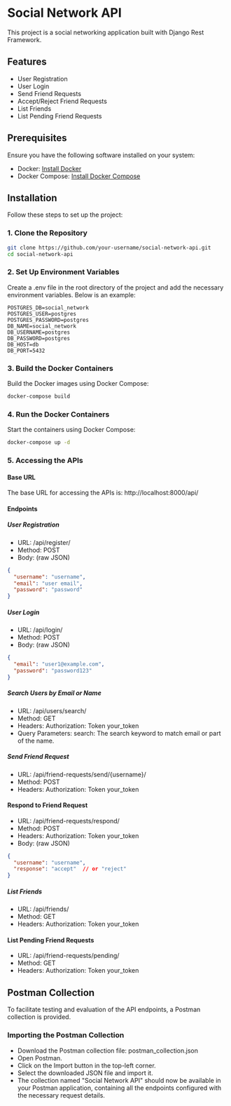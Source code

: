 # Social Network API

This project is a social networking application built with Django Rest Framework.

## Features

- User Registration
- User Login
- Send Friend Requests
- Accept/Reject Friend Requests
- List Friends
- List Pending Friend Requests

## Prerequisites

Ensure you have the following software installed on your system:

- Docker: [Install Docker](https://docs.docker.com/get-docker/)
- Docker Compose: [Install Docker Compose](https://docs.docker.com/compose/install/)

## Installation

Follow these steps to set up the project:

### 1. Clone the Repository

```bash
git clone https://github.com/your-username/social-network-api.git
cd social-network-api
```

### 2. Set Up Environment Variables
Create a .env file in the root directory of the project and add the necessary environment variables. Below is an example:
```
POSTGRES_DB=social_network
POSTGRES_USER=postgres
POSTGRES_PASSWORD=postgres
DB_NAME=social_network
DB_USERNAME=postgres
DB_PASSWORD=postgres
DB_HOST=db
DB_PORT=5432
```

### 3. Build the Docker Containers
Build the Docker images using Docker Compose:
```bash
docker-compose build
```

### 4. Run the Docker Containers
Start the containers using Docker Compose:

```bash
docker-compose up -d
```

### 5. Accessing the APIs
#### Base URL
 The base URL for accessing the APIs is: http://localhost:8000/api/

#### Endpoints

##### User Registration
* URL: /api/register/
* Method: POST
* Body: (raw JSON)
```json
{
  "username": "username",
  "email": "user email",
  "password": "password"
}
```
##### User Login
* URL: /api/login/
* Method: POST
* Body: (raw JSON)
```json
{
  "email": "user1@example.com",
  "password": "password123"
}
```
##### Search Users by Email or Name
* URL: /api/users/search/
* Method: GET
* Headers: Authorization: Token your_token
* Query Parameters: search: The search keyword to match email or part of the name.

##### Send Friend Request
* URL: /api/friend-requests/send/{username}/
* Method: POST
* Headers: Authorization: Token your_token
#### Respond to Friend Request
* URL: /api/friend-requests/respond/
* Method: POST
* Headers: Authorization: Token your_token
* Body: (raw JSON)
```json
{
  "username": "username",
  "response": "accept"  // or "reject"
}
```
##### List Friends
* URL: /api/friends/
* Method: GET
* Headers: Authorization: Token your_token
#### List Pending Friend Requests
* URL: /api/friend-requests/pending/
* Method: GET
* Headers: Authorization: Token your_token

## Postman Collection
To facilitate testing and evaluation of the API endpoints, a Postman collection is provided.

### Importing the Postman Collection
* Download the Postman collection file: postman_collection.json
* Open Postman.
* Click on the Import button in the top-left corner.
* Select the downloaded JSON file and import it.
* The collection named "Social Network API" should now be available in your Postman application, containing all the endpoints configured with the necessary request details.
